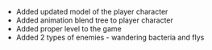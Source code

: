 - Added updated model of the player character
- Added animation blend tree to player character
- Added proper level to the game
- Added 2 types of enemies - wandering bacteria and flys
